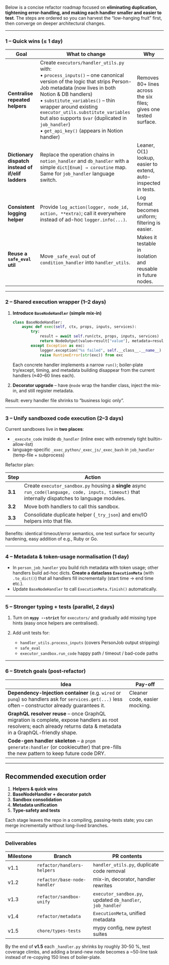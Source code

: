 Below is a concise refactor roadmap focused on **eliminating duplication, tightening error-handling, and making each handler smaller and easier to test**.  The steps are ordered so you can harvest the “low-hanging fruit” first, then converge on deeper architectural changes.

---

### 1 – Quick wins (≤ 1 day)

| Goal                                               | What to change                                                                                                                                                                                                                                                                                                                                                                                | Why                                                               |
| -------------------------------------------------- | --------------------------------------------------------------------------------------------------------------------------------------------------------------------------------------------------------------------------------------------------------------------------------------------------------------------------------------------------------------------------------------------- | ----------------------------------------------------------------- |
| **Centralise repeated helpers**                    | Create `executors/handler_utils.py` with:<br>• `process_inputs()` – one canonical version of the logic that strips Person-Job metadata (now lives in both Notion & DB handlers) <br>• `substitute_variables()` – thin wrapper around existing `executor_utils.substitute_variables` but also supports `$var` (duplicated in `job_handler`) <br>• `get_api_key()` (appears in Notion handler)  | Removes 80+ lines across the six files; gives one tested surface. |
| **Dictionary dispatch instead of if/elif ladders** | Replace the operation chains in `notion_handler` and `db_handler` with a simple `dict[Enum] → coroutine` map. Same for `job_handler` language switch.                                                                                                                                                                                                                                         | Leaner, O(1) lookup, easier to extend, auto-inspected in tests.   |
| **Consistent logging helper**                      | Provide `log_action(logger, node_id, action, **extra)`; call it everywhere instead of ad-hoc `logger.info(...)`.                                                                                                                                                                                                                                                                              | Log format becomes uniform; filtering is easier.                  |
| **Reuse a `safe_eval` util**                       | Move `_safe_eval` out of `condition_handler` into `handler_utils`.                                                                                                                                                                                                                                                                                                                            | Makes it testable in isolation and reusable in future nodes.      |

---

### 2 – Shared execution wrapper (1–2 days)

1. **Introduce `BaseNodeHandler` (simple mix-in)**

   ```python
   class BaseNodeHandler:
       async def exec(self, ctx, props, inputs, services):
           try:
               result = await self.run(ctx, props, inputs, services)
               return NodeOutput(value=result["value"], metadata=result.get("meta", {}))
           except Exception as exc:
               logger.exception("%s failed", self.__class__.__name__)
               raise RuntimeError(str(exc)) from exc
   ```

   Each concrete handler implements a narrow `run()`; boiler-plate try/except, timing, and metadata building disappear from the current handlers (≈40–60 lines each).

2. **Decorator upgrade** – have `@node` wrap the handler class, inject the mix-in, and still register metadata.

Result: every handler file shrinks to “business logic only”.

---

### 3 – Unify sandboxed code execution (2–3 days)

Current sandboxes live in **two places**:

* `_execute_code` inside `db_handler` (inline exec with extremely tight builtin-allow-list)&#x20;
* language-specific `_exec_python/_exec_js/_exec_bash` in `job_handler` (temp-file + subprocess)&#x20;

Refactor plan:

| Step    | Action                                                                                                                                              |
| ------- | --------------------------------------------------------------------------------------------------------------------------------------------------- |
| **3.1** | Create `executor_sandbox.py` housing a **single** async `run_code(language, code, inputs, timeout)` that internally dispatches to language modules. |
| **3.2** | Move both handlers to call this sandbox.                                                                                                            |
| **3.3** | Consolidate duplicate helper (`_try_json`) and env/IO helpers into that file.                                                                       |

Benefits: identical timeout/error semantics, one test surface for security hardening, easy addition of e.g., Ruby or Go.

---

### 4 – Metadata & token-usage normalisation (1 day)

* In `person_job_handler` you build rich metadata with token usage; other handlers build ad-hoc dicts.
  **Create a dataclass `ExecutionMeta`** (with `.to_dict()`) that all handlers fill incrementally (start time → end time etc.).
* Update `BaseNodeHandler` to call `ExecutionMeta.finish()` automatically.

---

### 5 – Stronger typing + tests (parallel, 2 days)

1. Turn on **`mypy --strict`** for `executors/` and gradually add missing type hints (easy once helpers are centralised).
2. Add unit tests for:

   * `handler_utils.process_inputs` (covers PersonJob output stripping)
   * `safe_eval`
   * `executor_sandbox.run_code` happy path / timeout / bad-code paths

---

### 6 – Stretch goals (post-refactor)

| Idea                                                                                                                                                                  | Pay-off                       |
| --------------------------------------------------------------------------------------------------------------------------------------------------------------------- | ----------------------------- |
| **Dependency-Injection container** (e.g. `wired` or `punq`) so handlers ask for `services.get(...)` less often – constructor already guarantees it.                   | Cleaner code, easier mocking. |
| **GraphQL resolver reuse** – once GraphQL migration is complete, expose handlers as root resolvers; each already returns data & metadata in a GraphQL-friendly shape. |                               |
| **Code-gen handler skeleton** – a `pnpm generate:handler` (or cookiecutter) that pre-fills the new pattern to keep future code DRY.                                   |                               |

---

## Recommended execution order

1. **Helpers & quick wins**
2. **BaseNodeHandler + decorator patch**
3. **Sandbox consolidation**
4. **Metadata unification**
5. **Type-safety and tests**

Each stage leaves the repo in a compiling, passing-tests state; you can merge incrementally without long-lived branches.

---

### Deliverables

| Milestone | Branch                       | PR contents                                                |
| --------- | ---------------------------- | ---------------------------------------------------------- |
| v1.1      | `refactor/handlers-helpers`  | `handler_utils.py`, duplicate code removal                 |
| v1.2      | `refactor/base-node-handler` | mix-in, decorator, handler rewrites                        |
| v1.3      | `refactor/sandbox-unify`     | `executor_sandbox.py`, updated `db_handler`, `job_handler` |
| v1.4      | `refactor/metadata`          | `ExecutionMeta`, unified metadata                          |
| v1.5      | `chore/types-tests`          | mypy config, new pytest suites                             |

By the end of **v1.5** each `_handler.py` shrinks by roughly 30-50 %, test coverage climbs, and adding a brand-new node becomes a \~50-line task instead of re-copying 150 lines of boiler-plate.
